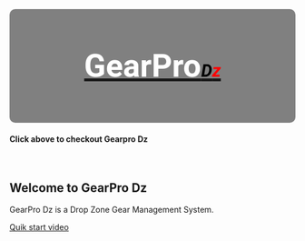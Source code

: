 <style>
@import url('https://fonts.googleapis.com/css?family=Roboto');   

#logo em{
  font-size: 55%;
  color: #000000;
}

#logo h3{
  font-size: 400%;
  line-height: 200px;
  font-weight: bold;
  font-family: "Roboto";
  color: #FFFFFF;
}

#logo span {
  color:red;    
}

logo a {
   text-decoration: none;
}

#logo {
  text-align: center;
  height: 200px;
  background-color: grey;
  border-radius: 10px;
}

footer {
    text-align:center;
}
</style>

<div id="logo">
<a href="http://gearpro.jodymoore.net/login" ><h3>GearPro<em>D<span>z</span></em></h3> </a>
</div>
<h4> Click above to checkout Gearpro Dz</h4>
<br>

## Welcome to GearPro Dz 

GearPro Dz is a Drop Zone Gear Management System. 

<a href="https://drive.google.com/file/d/1LPIqkViFlPkRKgNST60XSfaqDiibVHhx/view" > Quik start video </a>
